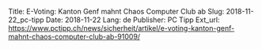Title: E-Voting: Kanton Genf mahnt Chaos Computer Club ab
Slug: 2018-11-22_pc-tipp
Date: 2018-11-22
Lang: de
Publisher: PC Tipp
Ext_url: https://www.pctipp.ch/news/sicherheit/artikel/e-voting-kanton-genf-mahnt-chaos-computer-club-ab-91009/